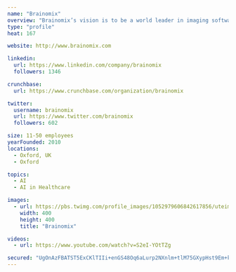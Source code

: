 ```yaml
---
name: "Brainomix"
overview: "Brainomix’s vision is to be a world leader in imaging software to support clinical decision making, for neurological and cerebrovascular diseases."
type: "profile"
heat: 167

website: http://www.brainomix.com

linkedin:
  url: https://www.linkedin.com/company/brainomix
  followers: 1346

crunchbase:
  url: https://www.crunchbase.com/organization/brainomix

twitter:
  username: brainomix
  url: https://www.twitter.com/brainomix
  followers: 602

size: 11-50 employees
yearFounded: 2010
locations:
  - Oxford, UK
  - Oxford

topics:
  - AI
  - AI in Healthcare

images:
  - url: https://pbs.twimg.com/profile_images/1052979606842617856/uteimk9-_400x400.jpg
    width: 400
    height: 400
    title: "Brainomix"

videos:
  - url: https://www.youtube.com/watch?v=S2eI-YOtTZg

secured: "UgOnAzFBATST5ExCKlTIIi+enGS48Oq6aLurp2NXnlm+tlM75GXypHst9Em+kyZAJBPSxy+CypdbKuyuwr6hFR26cr1v/MRR67pf6som7pE8LhMYxFmYgTTMsj6aTxvD65ZGK1xX+qhu9H7HZA8Y34aePkM8j5hqjqR+W758qed4JKUr19TbZHLko4VnbnvgBzwT86+euaTziwoSjooNLB/DQs77S89MbXvi+gb7XBq5pXgchnZXfyEo1xT7nWxnAlcVNUsgmkos5vxsKXPzitxSPnOv7PrEC9aKmOfGnyk02Af95H/aa3lbaxHfnDqH;Ev8XaW5TmkBeg4Cx7dEJhA=="
---
```


